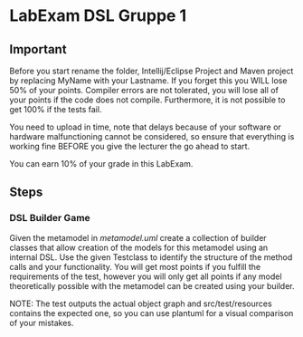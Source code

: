 # LabExam DSL Gruppe 1

## Important
Before you start rename the folder, Intellij/Eclipse Project and Maven project by replacing MyName with your Lastname. If you forget this you WILL lose 50% of your points. 
Compiler errors are not tolerated, you will lose all of your points if the code does not compile. Furthermore, it is not possible to get 100% if the tests fail.

You need to upload in time, note that delays because of your software or hardware malfunctioning cannot be considered, so ensure that everything is working fine BEFORE you give the lecturer the go ahead to start. 

You can earn 10% of your grade in this LabExam.

## Steps

### DSL Builder Game

Given the metamodel in *metamodel.uml* create a collection of builder classes that allow creation of the models for this metamodel using an internal DSL. Use the given Testclass to identify the structure of the method calls and your functionality. You will get most points if you fulfill the requirements of the test, however you will only get all points if any model theoretically possible with the metamodel can be created using your builder.

NOTE: The test outputs the actual object graph and src/test/resources contains the expected one, so you can use plantuml for a visual comparison of your mistakes.